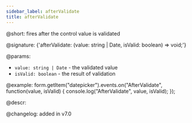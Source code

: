 ```yaml
---
sidebar_label: afterValidate
title: afterValidate
---          
```


@short: fires after the control value is validated

@signature: {'afterValidate: (value: string | Date, isValid: boolean) => void;'} 

@params:
- `value: string | Date` - the validated value
- `isValid: boolean` - the result of validation

@example:
form.getItem("datepicker").events.on("AfterValidate", function(value, isValid) {
    console.log("AfterValidate", value, isValid);
});

@descr:

@changelog: added in v7.0

[comment]: # (@relatedapi: form/api/calendar/calendar_validate_method.md)
